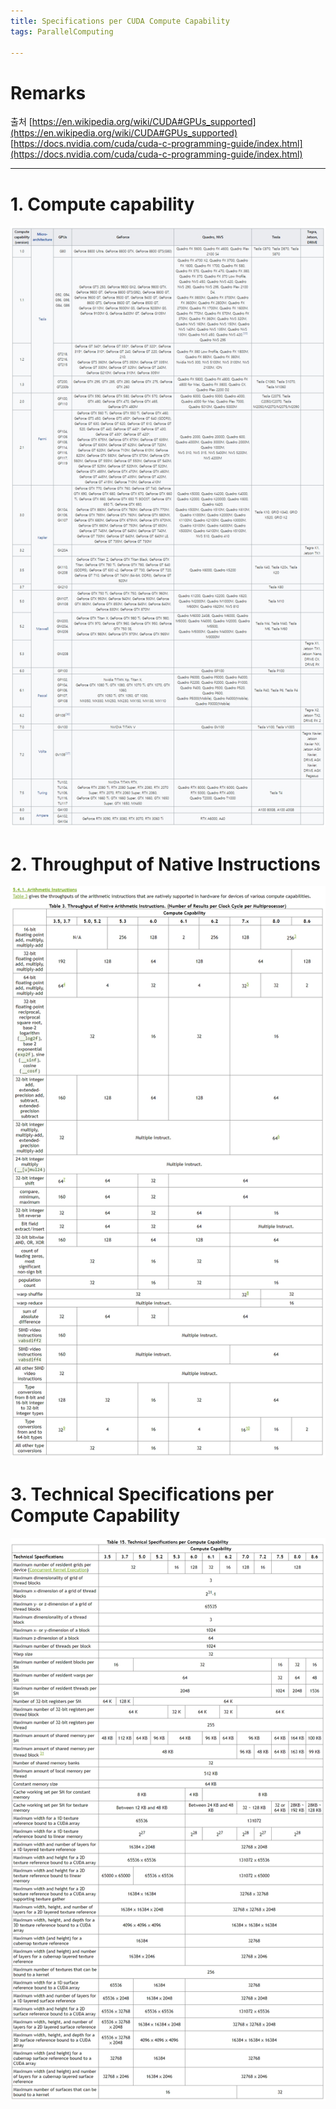 ```yaml
---
title: Specifications per CUDA Compute Capability
tags: ParallelComputing

---
```

# Remarks
출처
[https://en.wikipedia.org/wiki/CUDA#GPUs_supported](https://en.wikipedia.org/wiki/CUDA#GPUs_supported)
[https://docs.nvidia.com/cuda/cuda-c-programming-guide/index.html](https://docs.nvidia.com/cuda/cuda-c-programming-guide/index.html)

<!--more-->

---

# 1. Compute capability
![jpg](/deprecated/images/2020-12-15-HW_spec/Compute_capability.jpg)


# 2. Throughput of Native Instructions
![jpg](/deprecated/images/2020-12-15-HW_spec/Throughput_of_Native_Instructions.jpg)


# 3. Technical Specifications per Compute Capability
![jpg](/deprecated/images/2020-12-15-HW_spec/Technical_Specifications_per_Compute_Capability.jpg)
